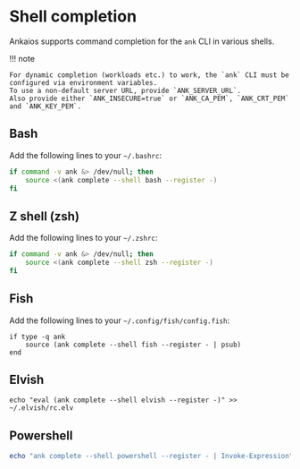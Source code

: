 # Shell completion

Ankaios supports command completion for the `ank` CLI in various shells.

!!! note

    For dynamic completion (workloads etc.) to work, the `ank` CLI must be configured via environment variables.
    To use a non-default server URL, provide `ANK_SERVER_URL`.
    Also provide either `ANK_INSECURE=true` or `ANK_CA_PEM`, `ANK_CRT_PEM` and `ANK_KEY_PEM`.

## Bash

Add the following lines to your `~/.bashrc`:

```bash
if command -v ank &> /dev/null; then
    source <(ank complete --shell bash --register -)
fi
```

## Z shell (zsh)

Add the following lines to your `~/.zshrc`:

```zsh
if command -v ank &> /dev/null; then
    source <(ank complete --shell zsh --register -)
fi
```

## Fish

Add the following lines to your `~/.config/fish/config.fish`:

```fish
if type -q ank
    source (ank complete --shell fish --register - | psub)
end
```

## Elvish

```elvish
echo "eval (ank complete --shell elvish --register -)" >> ~/.elvish/rc.elv
```

## Powershell

```powershell
echo "ank complete --shell powershell --register - | Invoke-Expression" >> $PROFILE
```
